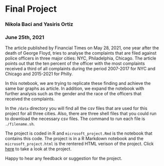# Final Project
### Nikola Baci and Yasiris Ortiz
### June 25th, 2021

The article published by Financial Times on May 28, 2021, one year after the death of George Floyd, tries to
analyse the complaints that are filed against police officers in three major cities: NYC, Philadelphia,
Chicago. The article points out that the ten percent of the officer with the most complaints received a third
of all complaints during the period 2007-2017 for NYC and Chicago and 2015-2021 for Philly.

In this notebook, we are trying to replicate these finding and achieve the same bar graphs as article. In
addition, we expand the notebook with further analysis such as the gender and the race of the officers that
received the complaints.

In the `/data` directory you will find all the csv files that are used for this project for all three cities. Also, there are three shell files that you could run to download the necessary csv files. The command to run each file is `./filename.sh`.

The project is coded in R and `microsoft_project.Rmd` is the notebook that contains this code. The project is in a R Markdown notebook and the `microsoft_project.html` is the rentered HTML verison of the project. Click [here](http://htmlpreview.github.io/?https://raw.githubusercontent.com/msr-ds3/officer-complaints-2021-group-5/main/microsoft_project.html) to take a look at the project.

Happy to hear any feedback or suggestion for the project.
